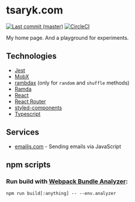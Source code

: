 # tsaryk.com

[![Last commit (master)](https://img.shields.io/github/last-commit/phts/tsaryk.com/master.svg)](https://github.com/phts/tsaryk.com)
[![CircleCI](https://img.shields.io/circleci/project/github/phts/tsaryk.com/master.svg)](https://circleci.com/gh/phts/tsaryk.com/tree/master)

My home page. And a playground for experiments.

## Technologies

- [Jest](https://facebook.github.io/jest/)
- [MobX](https://mobx.js.org/)
- [rambdax](https://selfrefactor.github.io/rambdax/#/) (only for `random` and `shuffle` methods)
- [Ramda](http://ramdajs.com/)
- [React](https://reactjs.org/)
- [React Router](https://github.com/ReactTraining/react-router/)
- [styled-components](https://www.styled-components.com/)
- [Typescript](https://www.typescriptlang.org/)

## Services

- [emailjs.com](http://www.emailjs.com/) - Sending emails via JavaScript

## npm scripts

### Run build with [Webpack Bundle Analyzer](https://www.npmjs.com/package/webpack-bundle-analyzer):

```
npm run build[:anything] -- --env.analyzer
```
